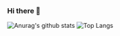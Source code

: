 ### Hi there 👋

![Anurag's github stats](https://github-readme-stats.vercel.app/api?username=triky1130&show_icons=true&theme=dark)
![Top Langs](https://github-readme-stats.vercel.app/api/top-langs/?username=triky1130&layout=compact&theme=dark)
<!--
**Swalbak/Swalbak** is a ✨ _special_ ✨ repository because its `README.md` (this file) appears on your GitHub profile.

Here are some ideas to get you started:

- 🔭 I’m currently working on ...
- 🌱 I’m currently learning ...
- 👯 I’m looking to collaborate on ...
- 🤔 I’m looking for help with ...
- 💬 Ask me about ...
- 📫 How to reach me: ...
- 😄 Pronouns: ...
- ⚡ Fun fact: ...
-->
